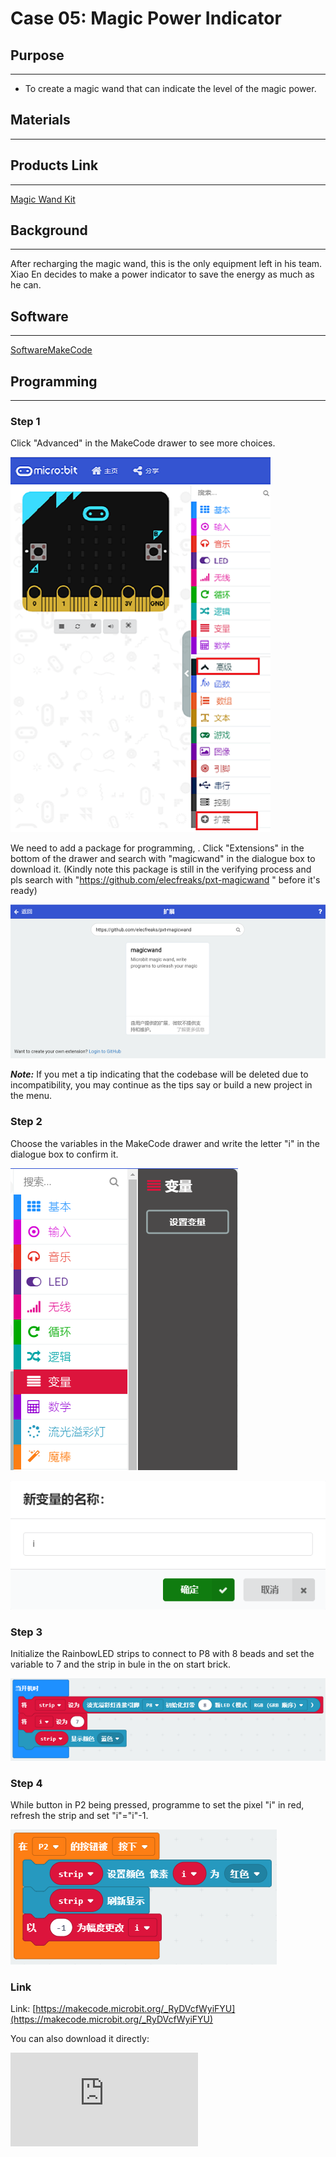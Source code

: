 # Case 05: Magic Power Indicator

## Purpose

---

- To create a magic wand that can indicate the level of the magic power.

## Materials

---

##  Products Link
---

[Magic Wand Kit](https://shop.elecfreaks.com/products/elecfreaks-micro-bit-magic-wand-kit-without-micro-bit-board?_pos=1&_sid=809c6b940&_ss=r)


## Background

---
After recharging the magic wand, this is the only equipment left in his team. Xiao En decides to make a power indicator to save the energy as much as he can.

## Software

---

[SoftwareMakeCode](https://makecode.microbit.org/#)

## Programming

---

### Step 1

 Click "Advanced" in the MakeCode drawer to see more choices.

![](./images/magicwand_case_01_02.png)

We need to add a package for programming, . Click "Extensions" in the bottom of the drawer and search with "magicwand" in the dialogue box to download it. (Kindly note this package is still in the verifying process and pls search with "https://github.com/elecfreaks/pxt-magicwand " before it's ready)

![](./images/magicwand_case_01_03.png)

***Note:*** If you met a tip indicating that the codebase will be deleted due to incompatibility, you may continue as the tips say or build a new project in the menu.

### Step 2

Choose the variables in the MakeCode drawer and write the letter "i" in the dialogue box to confirm it.



![](./images/magicwand_case_03_04.png)


![](./images/magicwand_case_03_05.png)


### Step 3
Initialize the RainbowLED strips to connect to P8 with 8 beads and set the variable to 7 and the strip in bule in the on start brick.

![](./images/magicwand_case_05_07.png)


### Step 4

While button in P2 being pressed, programme to set the pixel "i" in red, refresh the strip and set "i"="i"-1.

![](./images/magicwand_case_05_08.png)

### Link

Link: [https://makecode.microbit.org/_RyDVcfWyiFYU](https://makecode.microbit.org/_RyDVcfWyiFYU)

You can also download it directly:

<div
    style={{
        position: 'relative',
        paddingBottom: '60%',
        overflow: 'hidden',
    }}
>
    <iframe
        src="https://makecode.microbit.org/_LsPT31WPH1JD"
        frameborder="0"
        sandbox="allow-popups allow-forms allow-scripts allow-same-origin"
        style={{
            position: 'absolute',
            width: '100%',
            height: '100%',
        }}
    />
</div>

### Result
---
- After powering on, the strip light on in blue, while pressing the button, the last LED in blue turns to red.



## Exploration

---

## FAQ

---

## Relevant File

---
